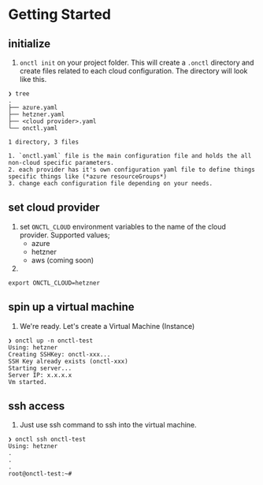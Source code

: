 # Getting Started

## initialize
1. `onctl init` on your project folder. This will create a `.onctl` directory and create files related to each cloud configuration. The directory will look like this. 
```
❯ tree
.
├── azure.yaml
├── hetzner.yaml
├── <cloud provider>.yaml
└── onctl.yaml

1 directory, 3 files
```
    1. `onctl.yaml` file is the main configuration file and holds the all non-cloud specific parameters. 
    2. each provider has it's own configuration yaml file to define things specific things like (*azure resourceGroups*)
    3. change each configuration file depending on your needs. 

## set cloud provider
1. set `ONCTL_CLOUD` environment variables to the name of the cloud provider. Supported values; 
    - azure
    - hetzner
    - aws (coming soon)
1. 
```
export ONCTL_CLOUD=hetzner
```

## spin up a virtual machine
1. We're ready. Let's create a Virtual Machine (Instance) 
```
❯ onctl up -n onctl-test
Using: hetzner
Creating SSHKey: onctl-xxx...
SSH Key already exists (onctl-xxx)
Starting server...
Server IP: x.x.x.x
Vm started.
```
## ssh access
1. Just use ssh command to ssh into the virtual machine. 
```
❯ onctl ssh onctl-test
Using: hetzner
.
.
.
root@onctl-test:~# 
```
